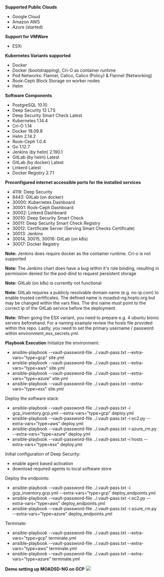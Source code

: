 **Supported Public Clouds**
  * Google Cloud
  * Amazon AWS
  * Azure (started)

**Support for VMWare**
  * ESXi

**Kubernetes Variants supported**
  * Docker
  * Docker (bootstrapping), Cri-O as container runtime
  * Pod Networks: Flannel,	Calico, Calico (Policy) & Flannel (Networking)
  * Rook-Ceph Block Storage on worker nodes
  * Helm

**Software Components**
  * PostgreSQL 10.10
  * Deep Security 12 LTS
  * Deep Security Smart Check Latest
  * Kubernetes 1.14.4
  * Cri-O 1.14
  * Docker 18.09.8
  * Helm 2.14.2
  * Rook-Ceph 1.0.4
  * Go 1.12.7
  * Jenkins (by helm) 2.190.1
  * GitLab (by helm) Latest
  * GitLab (by docker) Latest
  * Linkerd Latest
  * Docker Registry 2.7.1

**Preconfigured internet accessible ports for the installed services**
  * 4119: Deep Security
  * 8443: GitLab (on docker)
  * 30000: Kubernetes Dashboard
  * 30001: Rook-Ceph Dashboard
  * 30002: Linkerd Dashboard
  * 30010: Deep Security Smart Check
  * 30011: Deep Security Smart Check Registry
  * 30012: Certificate Server (Serving Smart Checks Certificate)
  * 30013: Jenkins
  * 30014, 30015, 30016: GitLab (on k8s)
  * 30017: Docker Registry

**Note:** Jenkins does require docker as the container runtime. Cri-o is not supported

**Note:** The Jenkins chart does have a bug within it's role binding, resulting in permission denied for the pod-dind to request persistent storage

**Note:** GitLab (on k8s) is currently not functional

**Note:** GitLab requires a publicly resolvable domain name (e.g. no-ip.com) to enable trusted certificates. The defined name is moadsd-ng.hopto.org but may be changed within the vars files. The dns name must point to the correct ip of the GitLab service before the deployment.

**Note:**
When going the ESX variant, you need to prepare e.g. 4 ubuntu bionic servers beforehand. For a naming example review the hosts file provided within this repo. Lastly, you need to set the primary username / password within environment_esx_secrets.yml.

**Playbook Execution**
Initialize the environment:
  * ansible-playbook --vault-password-file ../.vault-pass.txt --extra-vars="type=gcp" site.yml
  * ansible-playbook --vault-password-file ../.vault-pass.txt --extra-vars="type=aws" site.yml
  * ansible-playbook --vault-password-file ../.vault-pass.txt --extra-vars="type=azure" site.yml
  * ansible-playbook --vault-password-file ../.vault-pass.txt --extra-vars="type=esx" site.yml

Deploy the software stack:
  * ansible-playbook --vault-password-file ../.vault-pass.txt -i gcp_inventory.gcp.yml --extra-vars="type=gcp" deploy.yml
  * ansible-playbook --vault-password-file ../.vault-pass.txt -i ec2.py --extra-vars="type=aws" deploy.yml
  * ansible-playbook --vault-password-file ../.vault-pass.txt -i azure_rm.py --extra-vars="type=azure" deploy.yml
  * ansible-playbook --vault-password-file ../.vault-pass.txt -i hosts --extra-vars="type=esx" deploy.yml

Initial configuration of Deep Security:
  * enable agent based activation
  * download required agents to local software store

Deploy the endpoints:
  * ansible-playbook --vault-password-file ../.vault-pass.txt -i gcp_inventory.gcp.yml --extra-vars="type=gcp" deploy_endpoints.yml
  * ansible-playbook --vault-password-file ../.vault-pass.txt -i ec2.py --extra-vars="type=aws" deploy_endpoints.yml
  * ansible-playbook --vault-password-file ../.vault-pass.txt -i azure_rm.py --extra-vars="type=azure" deploy_endpoints.yml

Terminate:
  * ansible-playbook --vault-password-file ../.vault-pass.txt --extra-vars="type=gcp" terminate.yml
  * ansible-playbook --vault-password-file ../.vault-pass.txt --extra-vars="type=aws" terminate.yml
  * ansible-playbook --vault-password-file ../.vault-pass.txt --extra-vars="type=azure" terminate.yml

**Demo setting up MOADSD-NG on GCP**
<a href="https://asciinema.org/a/qCccOnLbFCWcYYIVaGU74alkr?speed=6&autoplay=1" target="_blank"><img src="https://asciinema.org/a/qCccOnLbFCWcYYIVaGU74alkr.svg" /></a>
